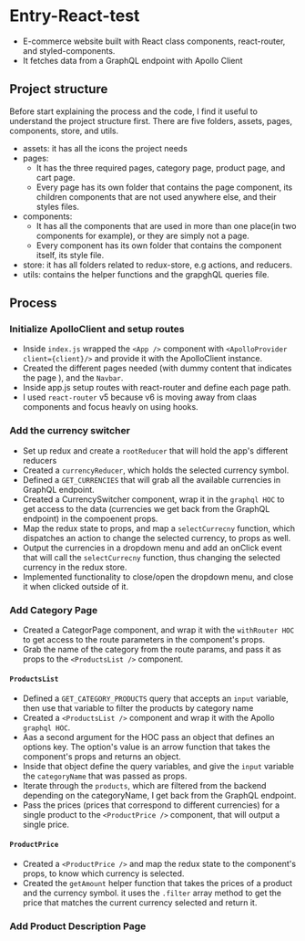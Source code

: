 # Entry-React-test
- E-commerce website built with React class components, react-router, and styled-components.
- It fetches data from a GraphQL endpoint with Apollo Client
## Project structure
Before start explaining the process and the code, I find it useful to understand the project structure first. There are five folders,  assets,  pages, components, store, and utils.
- assets: it has all the icons the project needs
- pages: 
  - It has the three required pages, category page, product page, and cart page.
  - Every page has its own folder that contains the page component, its children components that  are not used anywhere else, and their styles files.
- components:
  - It has all the components that are used in more than one place(in two components for example), or they are simply not a page.
  - Every component has its own folder that contains the component itself, its style file.
- store: it has all folders related to redux-store, e.g actions, and reducers.
- utils: contains the helper functions and the  grapghQL queries file. 
## Process
### Initialize ApolloClient and setup routes
- Inside `index.js` wrapped the `<App />` component with `<ApolloProvider client={client}/>` and provide it with the ApolloClient instance.
- Created the different pages needed (with dummy content that indicates the page ), and the `Navbar`.
- Inside app.js setup routes with react-router and define each page path.
- I used `react-router` v5 because v6 is moving away from claas components and focus heavly on using hooks.
### Add the currency switcher
- Set up redux and create a `rootReducer` that will hold the app's different reducers
- Created a `currencyReducer`, which holds the selected currency symbol. 
- Defined a `GET_CURRENCIES` that will grab all the available currencies in GraphQL endpoint.
- Created a CurrencySwitcher component, wrap it in the `graphql HOC` to get access to the data (currencies we get back from the GraphQL endpoint) in the compoenent props.
- Map the redux state to props, and map a `selectCurrecny` function, which dispatches an action to change the selected currency, to props as well.
- Output the currencies in a dropdown menu and add an onClick event that will call the `selectCurrecny` function, thus changing the selected currency in the redux store.
- Implemented functionality to close/open the dropdown menu, and close it when clicked outside of it.
### Add Category Page
- Created a CategorPage component, and wrap it with the `withRouter HOC` to get access to the route parameters in the component's props.
- Grab the name of the category from the route params, and pass it as props to the `<ProductsList />` component.
#### `ProductsList`
- Defined a `GET_CATEGORY_PRODUCTS` query that accepts an `input` variable, then use that variable to filter the products by category name
- Created a  `<ProductsList />` component and wrap it with the Apollo `graphql HOC`.
- Aas a second argument for the HOC pass an object that defines an options key. The option's value is an arrow function that takes the component's props and returns an object.
- Inside that object define the query variables, and give the `input` variable the `categoryName` that was passed as props.
- Iterate through the `products`, which are filtered from the backend depending on the categoryName, I get back from the GraphQL endpoint.
- Pass the prices (prices that correspond to different currencies) for a single product to the `<ProductPrice />` component, that will output a single price.
#### `ProductPrice`
- Created a `<ProductPrice />` and map the redux state to the component's props, to know which currency is selected.
- Created the `getAmount` helper function that takes the prices of a product and the currency symbol. it uses the `.filter` array method to get the price that matches the current currency selected and return it.
### Add Product Description Page
